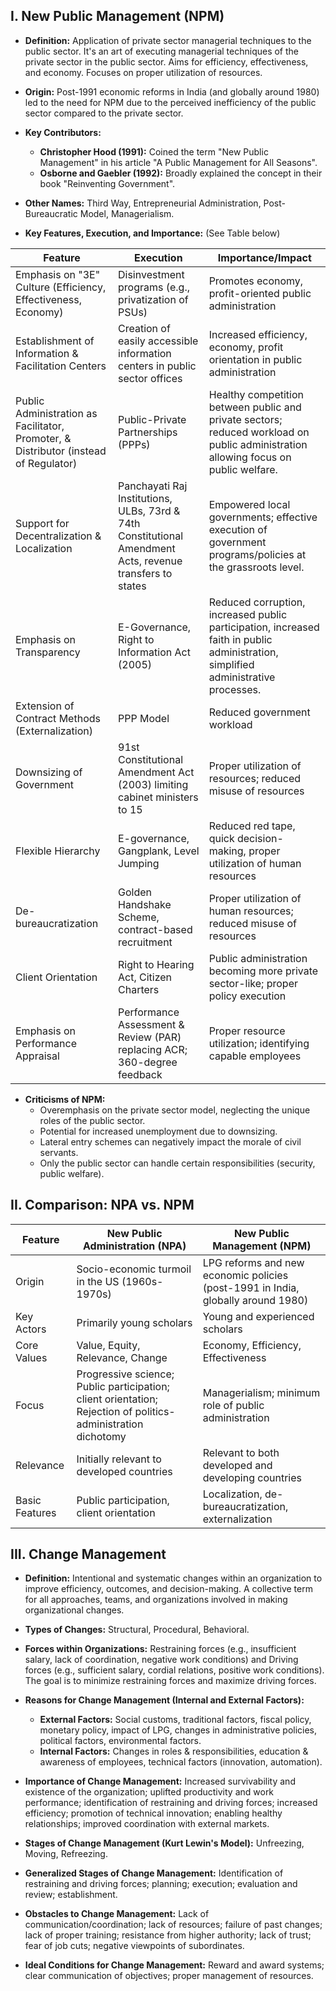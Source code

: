 ## I. New Public Management (NPM)

* **Definition:** Application of private sector managerial techniques to the public sector.  It's an art of executing managerial techniques of the private sector in the public sector. Aims for efficiency, effectiveness, and economy.  Focuses on proper utilization of resources.

* **Origin:** Post-1991 economic reforms in India (and globally around 1980) led to the need for NPM due to the perceived inefficiency of the public sector compared to the private sector.

* **Key Contributors:**
    * **Christopher Hood (1991):** Coined the term "New Public Management" in his article "A Public Management for All Seasons".
    * **Osborne and Gaebler (1992):** Broadly explained the concept in their book "Reinventing Government".

* **Other Names:** Third Way, Entrepreneurial Administration, Post-Bureaucratic Model, Managerialism.

* **Key Features, Execution, and Importance:** (See Table below)

| Feature                     | Execution                                      | Importance/Impact                                                                   |
|------------------------------|-------------------------------------------------|--------------------------------------------------------------------------------------|
| Emphasis on "3E" Culture (Efficiency, Effectiveness, Economy) | Disinvestment programs (e.g., privatization of PSUs)          | Promotes economy, profit-oriented public administration                               |
| Establishment of Information & Facilitation Centers | Creation of easily accessible information centers in public sector offices   | Increased efficiency, economy, profit orientation in public administration         |
| Public Administration as Facilitator, Promoter, & Distributor (instead of Regulator) | Public-Private Partnerships (PPPs)                | Healthy competition between public and private sectors; reduced workload on public administration allowing focus on public welfare. |
| Support for Decentralization & Localization    | Panchayati Raj Institutions, ULBs, 73rd & 74th Constitutional Amendment Acts, revenue transfers to states | Empowered local governments; effective execution of government programs/policies at the grassroots level.     |
| Emphasis on Transparency     | E-Governance, Right to Information Act (2005)   | Reduced corruption, increased public participation, increased faith in public administration, simplified administrative processes. |
| Extension of Contract Methods (Externalization) | PPP Model                                    | Reduced government workload                                                        |
| Downsizing of Government     | 91st Constitutional Amendment Act (2003) limiting cabinet ministers to 15 | Proper utilization of resources; reduced misuse of resources                          |
| Flexible Hierarchy           | E-governance, Gangplank, Level Jumping          | Reduced red tape, quick decision-making, proper utilization of human resources     |
| De-bureaucratization         | Golden Handshake Scheme, contract-based recruitment | Proper utilization of human resources; reduced misuse of resources                  |
| Client Orientation           | Right to Hearing Act, Citizen Charters          | Public administration becoming more private sector-like; proper policy execution       |
| Emphasis on Performance Appraisal | Performance Assessment & Review (PAR) replacing ACR; 360-degree feedback | Proper resource utilization; identifying capable employees                         |


* **Criticisms of NPM:**
    * Overemphasis on the private sector model, neglecting the unique roles of the public sector.
    * Potential for increased unemployment due to downsizing.
    * Lateral entry schemes can negatively impact the morale of civil servants.
    * Only the public sector can handle certain responsibilities (security, public welfare).


## II.  Comparison: NPA vs. NPM

| Feature          | New Public Administration (NPA)                                   | New Public Management (NPM)                                        |
|-----------------|-----------------------------------------------------------------|--------------------------------------------------------------------|
| Origin           | Socio-economic turmoil in the US (1960s-1970s)                    | LPG reforms and new economic policies (post-1991 in India, globally around 1980) |
| Key Actors       | Primarily young scholars                                          | Young and experienced scholars                                      |
| Core Values      | Value, Equity, Relevance, Change                                  | Economy, Efficiency, Effectiveness                                  |
| Focus            | Progressive science; Public participation; client orientation; Rejection of politics-administration dichotomy | Managerialism; minimum role of public administration                 |
| Relevance        | Initially relevant to developed countries                         | Relevant to both developed and developing countries                  |
| Basic Features   | Public participation, client orientation                        | Localization, de-bureaucratization, externalization                    |


## III. Change Management

* **Definition:** Intentional and systematic changes within an organization to improve efficiency, outcomes, and decision-making.  A collective term for all approaches, teams, and organizations involved in making organizational changes.

* **Types of Changes:** Structural, Procedural, Behavioral.

* **Forces within Organizations:** Restraining forces (e.g., insufficient salary, lack of coordination, negative work conditions) and Driving forces (e.g., sufficient salary, cordial relations, positive work conditions).  The goal is to minimize restraining forces and maximize driving forces.

* **Reasons for Change Management (Internal and External Factors):**

    * **External Factors:** Social customs, traditional factors, fiscal policy, monetary policy, impact of LPG, changes in administrative policies, political factors, environmental factors.
    * **Internal Factors:** Changes in roles & responsibilities, education & awareness of employees, technical factors (innovation, automation).

* **Importance of Change Management:** Increased survivability and existence of the organization; uplifted productivity and work performance; identification of restraining and driving forces; increased efficiency; promotion of technical innovation; enabling healthy relationships; improved coordination with external markets.


* **Stages of Change Management (Kurt Lewin's Model):** Unfreezing, Moving, Refreezing.

* **Generalized Stages of Change Management:** Identification of restraining and driving forces; planning; execution; evaluation and review; establishment.

* **Obstacles to Change Management:** Lack of communication/coordination; lack of resources; failure of past changes; lack of proper training; resistance from higher authority; lack of trust; fear of job cuts; negative viewpoints of subordinates.

* **Ideal Conditions for Change Management:**  Reward and award systems; clear communication of objectives; proper management of resources.

